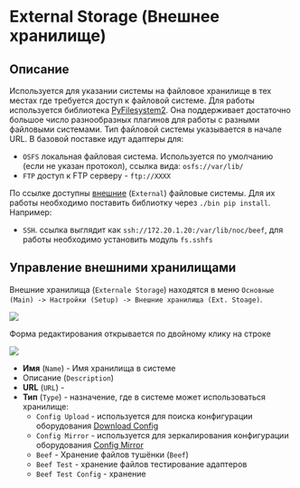# External Storage (Внешнее хранилище)

## Описание

Используется для указании системы на файловое хранилище в тех местах где требуется доступ к файловой системе. Для работы используется библиотека [PyFilesystem2](https://pypi.org/project/fs/). Она поддерживает достаточно большое число разнообразных плагинов для работы с разными файловыми системами. Тип файловой системы указывается в начале URL. В базовой поставке идут адаптеры для:
* `OSFS` локальная файловая система. Используется по умолчанию (если не указан протокол), ссылка вида: `osfs://var/lib/` 
* `FTP` доступ к FTP серверу - `ftp://XXXX`

По ссылке доступны [внешние](https://www.pyfilesystem.org/page/index-of-filesystems/) (`External`) файловые системы. Для их работы необходимо поставить библиотку через `./bin pip install`. Например:
* `SSH`. ссылка выглядит как `ssh://172.20.1.20:/var/lib/noc/beef`, для работы необходимо установить модуль `fs.sshfs` 


## Управление внешними хранилищами

Внешние хранилища (`Externale Storage`) находятся в меню `Основные (Main) -> Настройки (Setup) -> Внешние хранилища (Ext. Stoage)`.

![](images/ext-storage-list1.png)

Форма редактирования открывается по двойному клику на строке

![](images/ext-storage-form-upload-config.png)

* **Имя** (`Name`) - Имя хранилища в системе
* Описание (`Description`) 
* **URL** (`URL`) - 
* **Тип** (`Type`) - назначение, где в системе может использоваться хранилище:
    * `Config Upload` - используется для поиска конфигурации оборудования [Download Config](../../configuration-management/index.md#Сбор_конфигурации)
    * `Config Mirror` - используется для зеркалирования конфигурации оборудования [Config Mirror](../../configuration-management/index.md#Обработка)
    * `Beef` - Хранение файлов тушёнки (`Beef`)
    * `Beef Test` - хранение файлов тестирование адаптеров
    * `Beef Test Config` - хранение 